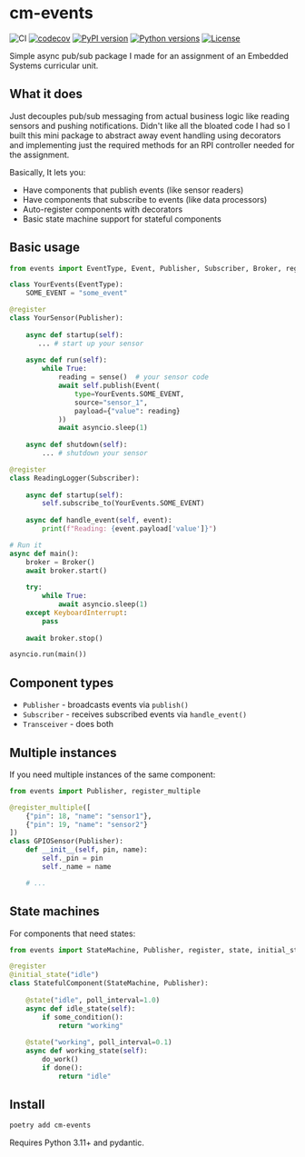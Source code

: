 # cm-events

![CI](https://github.com/Carlos-Mesquita/cm-events/workflows/Tests/badge.svg)
[![codecov](https://codecov.io/gh/Carlos-Mesquita/cm-events/graph/badge.svg)](https://codecov.io/gh/Carlos-Mesquita/cm-events)
[![PyPI version](https://badge.fury.io/py/cm-events.svg)](https://badge.fury.io/py/cm-events)
[![Python versions](https://img.shields.io/pypi/pyversions/cm-events.svg)](https://pypi.org/project/cm-events/)
[![License](https://img.shields.io/github/license/Carlos-Mesquita/cm-events.svg)](https://github.com/Carlos-Mesquita/cm-events/blob/main/LICENSE)

Simple async pub/sub package I made for an assignment of an Embedded Systems curricular unit.

## What it does
Just decouples pub/sub messaging from actual business logic like reading sensors and pushing notifications. 
Didn't like all the bloated code I had so I built this mini package to abstract away event handling 
using decorators and implementing just the required methods for an RPI controller needed for the assignment.

Basically, It lets you:

- Have components that publish events (like sensor readers)
- Have components that subscribe to events (like data processors)
- Auto-register components with decorators
- Basic state machine support for stateful components

## Basic usage

```python
from events import EventType, Event, Publisher, Subscriber, Broker, register

class YourEvents(EventType):
    SOME_EVENT = "some_event"

@register
class YourSensor(Publisher):
    
    async def startup(self):
       ... # start up your sensor
    
    async def run(self):
        while True:
            reading = sense()  # your sensor code
            await self.publish(Event(
                type=YourEvents.SOME_EVENT,
                source="sensor_1",
                payload={"value": reading}
            ))
            await asyncio.sleep(1)
        
    async def shutdown(self):
        ... # shutdown your sensor

@register  
class ReadingLogger(Subscriber):
    
    async def startup(self):
        self.subscribe_to(YourEvents.SOME_EVENT)
    
    async def handle_event(self, event):
        print(f"Reading: {event.payload['value']}")

# Run it
async def main():
    broker = Broker()
    await broker.start()
    
    try:
        while True:
            await asyncio.sleep(1)
    except KeyboardInterrupt:
        pass
    
    await broker.stop()

asyncio.run(main())
```

## Component types

- `Publisher` - broadcasts events via `publish()`
- `Subscriber` - receives subscribed events via `handle_event()`  
- `Transceiver` - does both

## Multiple instances

If you need multiple instances of the same component:

```python
from events import Publisher, register_multiple

@register_multiple([
    {"pin": 18, "name": "sensor1"},
    {"pin": 19, "name": "sensor2"}
])
class GPIOSensor(Publisher):
    def __init__(self, pin, name):
        self._pin = pin
        self._name = name

    # ...
```

## State machines

For components that need states:

```python
from events import StateMachine, Publisher, register, state, initial_state

@register
@initial_state("idle")
class StatefulComponent(StateMachine, Publisher):
    
    @state("idle", poll_interval=1.0)
    async def idle_state(self):
        if some_condition():
            return "working"
    
    @state("working", poll_interval=0.1) 
    async def working_state(self):
        do_work()
        if done():
            return "idle"
```

## Install

```bash
poetry add cm-events
```

Requires Python 3.11+ and pydantic.
